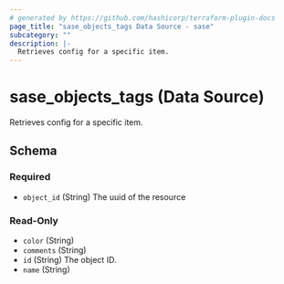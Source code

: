 ```yaml
---
# generated by https://github.com/hashicorp/terraform-plugin-docs
page_title: "sase_objects_tags Data Source - sase"
subcategory: ""
description: |-
  Retrieves config for a specific item.
---
```


# sase_objects_tags (Data Source)

Retrieves config for a specific item.



<!-- schema generated by tfplugindocs -->
## Schema

### Required

- `object_id` (String) The uuid of the resource

### Read-Only

- `color` (String)
- `comments` (String)
- `id` (String) The object ID.
- `name` (String)


